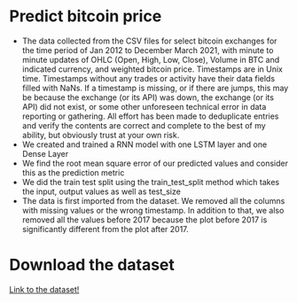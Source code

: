 # Predict bitcoin price

* The data collected from the CSV files for select bitcoin exchanges for the time period of Jan 2012 to December March 2021, with minute to minute updates of OHLC (Open, High, Low, Close), Volume in BTC and indicated currency, and weighted bitcoin price. Timestamps are in Unix time. Timestamps without any trades or activity have their data fields filled with NaNs. If a timestamp is missing, or if there are jumps, this may be because the exchange (or its API) was down, the exchange (or its API) did not exist, or some other unforeseen technical error in data reporting or gathering. All effort has been made to deduplicate entries and verify the contents are correct and complete to the best of my ability, but obviously trust at your own risk.  
* We created and trained a RNN model with one LSTM layer and one Dense Layer
* We find the root mean square error of our predicted values and consider this as the prediction metric
* We did the train test split using the train_test_split method which takes the input, output values as well as test_size
* The data is first imported from the dataset. We removed all the columns with missing values or the wrong timestamp. In addition to that, we also removed all the values before 2017 because the plot before 2017 is significantly different from the plot after 2017.


# Download the dataset 
[Link to the dataset!](http://google.com)
